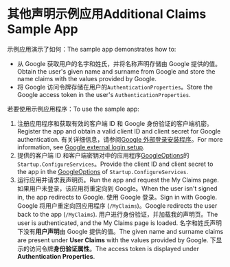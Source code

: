 # <a name="additional-claims-sample-app"></a><span data-ttu-id="71115-101">其他声明示例应用</span><span class="sxs-lookup"><span data-stu-id="71115-101">Additional Claims Sample App</span></span>

<span data-ttu-id="71115-102">示例应用演示了如何：</span><span class="sxs-lookup"><span data-stu-id="71115-102">The sample app demonstrates how to:</span></span>

* <span data-ttu-id="71115-103">从 Google 获取用户的名字和姓氏，并将名称声明存储由 Google 提供的值。</span><span class="sxs-lookup"><span data-stu-id="71115-103">Obtain the user's given name and surname from Google and store the name claims with the values provided by Google.</span></span>
* <span data-ttu-id="71115-104">将 Google 访问令牌存储在用户的`AuthenticationProperties`。</span><span class="sxs-lookup"><span data-stu-id="71115-104">Store the Google access token in the user's `AuthenticationProperties`.</span></span>

<span data-ttu-id="71115-105">若要使用示例应用程序：</span><span class="sxs-lookup"><span data-stu-id="71115-105">To use the sample app:</span></span>

1. <span data-ttu-id="71115-106">注册应用程序和获取有效的客户端 ID 和 Google 身份验证的客户端机密。</span><span class="sxs-lookup"><span data-stu-id="71115-106">Register the app and obtain a valid client ID and client secret for Google authentication.</span></span> <span data-ttu-id="71115-107">有关详细信息，请参阅[Google 外部登录安装程序](https://docs.microsoft.com/aspnet/core/security/authentication/social/google-logins)。</span><span class="sxs-lookup"><span data-stu-id="71115-107">For more information, see [Google external login setup](https://docs.microsoft.com/aspnet/core/security/authentication/social/google-logins).</span></span>
1. <span data-ttu-id="71115-108">提供的客户端 ID 和客户端密钥对中的应用程序[GoogleOptions](https://docs.microsoft.com/dotnet/api/microsoft.aspnetcore.authentication.google.googleoptions)的`Startup.ConfigureServices`。</span><span class="sxs-lookup"><span data-stu-id="71115-108">Provide the client ID and client secret to the app in the [GoogleOptions](https://docs.microsoft.com/dotnet/api/microsoft.aspnetcore.authentication.google.googleoptions) of `Startup.ConfigureServices`.</span></span>
1. <span data-ttu-id="71115-109">运行应用并请求我声明页。</span><span class="sxs-lookup"><span data-stu-id="71115-109">Run the app and request the My Claims page.</span></span> <span data-ttu-id="71115-110">如果用户未登录，该应用将重定向到 Google。</span><span class="sxs-lookup"><span data-stu-id="71115-110">When the user isn't signed in, the app redirects to Google.</span></span> <span data-ttu-id="71115-111">使用 Google 登录。</span><span class="sxs-lookup"><span data-stu-id="71115-111">Sign in with Google.</span></span> <span data-ttu-id="71115-112">Google 将用户重定向回应用程序 (`/MyClaims`)。</span><span class="sxs-lookup"><span data-stu-id="71115-112">Google redirects the user back to the app (`/MyClaims`).</span></span> <span data-ttu-id="71115-113">用户进行身份验证，并加载我的声明页。</span><span class="sxs-lookup"><span data-stu-id="71115-113">The user is authenticated, and the My Claims page is loaded.</span></span> <span data-ttu-id="71115-114">名字和姓氏声明下没有**用户声明**由 Google 提供的值。</span><span class="sxs-lookup"><span data-stu-id="71115-114">The given name and surname claims are present under **User Claims** with the values provided by Google.</span></span> <span data-ttu-id="71115-115">下显示的访问令牌**身份验证属性**。</span><span class="sxs-lookup"><span data-stu-id="71115-115">The access token is displayed under **Authentication Properties**.</span></span>
